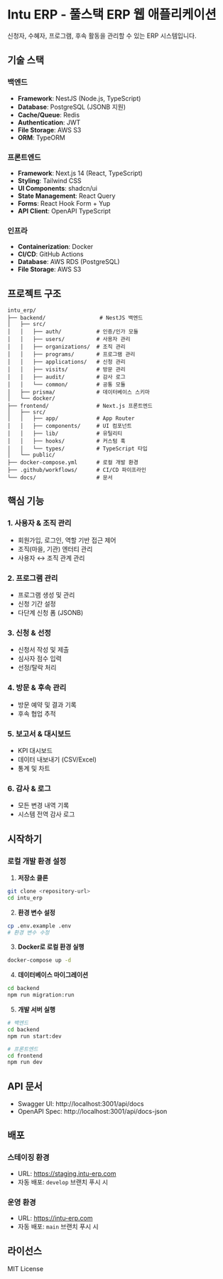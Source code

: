 # Intu ERP - 풀스택 ERP 웹 애플리케이션

신청자, 수혜자, 프로그램, 후속 활동을 관리할 수 있는 ERP 시스템입니다.

## 기술 스택

### 백엔드
- **Framework**: NestJS (Node.js, TypeScript)
- **Database**: PostgreSQL (JSONB 지원)
- **Cache/Queue**: Redis
- **Authentication**: JWT
- **File Storage**: AWS S3
- **ORM**: TypeORM

### 프론트엔드
- **Framework**: Next.js 14 (React, TypeScript)
- **Styling**: Tailwind CSS
- **UI Components**: shadcn/ui
- **State Management**: React Query
- **Forms**: React Hook Form + Yup
- **API Client**: OpenAPI TypeScript

### 인프라
- **Containerization**: Docker
- **CI/CD**: GitHub Actions
- **Database**: AWS RDS (PostgreSQL)
- **File Storage**: AWS S3

## 프로젝트 구조

```
intu_erp/
├── backend/                 # NestJS 백엔드
│   ├── src/
│   │   ├── auth/           # 인증/인가 모듈
│   │   ├── users/          # 사용자 관리
│   │   ├── organizations/  # 조직 관리
│   │   ├── programs/       # 프로그램 관리
│   │   ├── applications/   # 신청 관리
│   │   ├── visits/         # 방문 관리
│   │   ├── audit/          # 감사 로그
│   │   └── common/         # 공통 모듈
│   ├── prisma/             # 데이터베이스 스키마
│   └── docker/
├── frontend/               # Next.js 프론트엔드
│   ├── src/
│   │   ├── app/            # App Router
│   │   ├── components/     # UI 컴포넌트
│   │   ├── lib/            # 유틸리티
│   │   ├── hooks/          # 커스텀 훅
│   │   └── types/          # TypeScript 타입
│   └── public/
├── docker-compose.yml      # 로컬 개발 환경
├── .github/workflows/      # CI/CD 파이프라인
└── docs/                   # 문서
```

## 핵심 기능

### 1. 사용자 & 조직 관리
- 회원가입, 로그인, 역할 기반 접근 제어
- 조직(마을, 기관) 엔터티 관리
- 사용자 ↔ 조직 관계 관리

### 2. 프로그램 관리
- 프로그램 생성 및 관리
- 신청 기간 설정
- 다단계 신청 폼 (JSONB)

### 3. 신청 & 선정
- 신청서 작성 및 제출
- 심사자 점수 입력
- 선정/탈락 처리

### 4. 방문 & 후속 관리
- 방문 예약 및 결과 기록
- 후속 협업 추적

### 5. 보고서 & 대시보드
- KPI 대시보드
- 데이터 내보내기 (CSV/Excel)
- 통계 및 차트

### 6. 감사 & 로그
- 모든 변경 내역 기록
- 시스템 전역 감사 로그

## 시작하기

### 로컬 개발 환경 설정

1. **저장소 클론**
```bash
git clone <repository-url>
cd intu_erp
```

2. **환경 변수 설정**
```bash
cp .env.example .env
# 환경 변수 수정
```

3. **Docker로 로컬 환경 실행**
```bash
docker-compose up -d
```

4. **데이터베이스 마이그레이션**
```bash
cd backend
npm run migration:run
```

5. **개발 서버 실행**
```bash
# 백엔드
cd backend
npm run start:dev

# 프론트엔드
cd frontend
npm run dev
```

## API 문서

- Swagger UI: http://localhost:3001/api/docs
- OpenAPI Spec: http://localhost:3001/api/docs-json

## 배포

### 스테이징 환경
- URL: https://staging.intu-erp.com
- 자동 배포: `develop` 브랜치 푸시 시

### 운영 환경
- URL: https://intu-erp.com
- 자동 배포: `main` 브랜치 푸시 시

## 라이선스

MIT License
